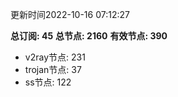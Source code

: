 更新时间2022-10-16 07:12:27

**总订阅: 45**
**总节点: 2160**
**有效节点: 390**
- v2ray节点: 231
- trojan节点: 37
- ss节点: 122
